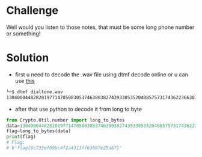 # Challenge 

Well would you listen to those notes, that must be some long phone number or something!


# Solution

- first u need to decode the .wav file using dtmf decode online or u can  use [this](https://github.com/ribt/dtmf-decoder)

```bash
└─$ dtmf dialtone.wav 
13040004482820197714705083053746380382743933853520408575731743622366387462228661894777288573

```

- after that use python to decode it from long to byte

```python
from Crypto.Util.number import long_to_bytes 
data=13040004482820197714705083053746380382743933853520408575731743622366387462228661894777288573
flag=long_to_bytes(data)
print(flag)
# Flag:
# b'flag{6c733ef09bc4f2a4313ff63087e25d67}'
```